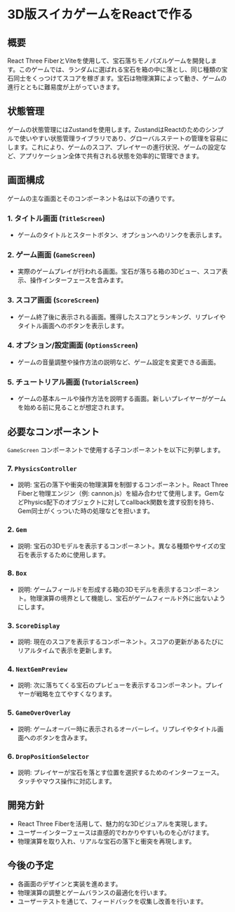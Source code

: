 # 3D版スイカゲームをReactで作る

## 概要

React Three FiberとViteを使用して、宝石落ちモノパズルゲームを開発します。このゲームでは、ランダムに選ばれる宝石を箱の中に落とし、同じ種類の宝石同士をくっつけてスコアを稼ぎます。宝石は物理演算によって動き、ゲームの進行とともに難易度が上がっていきます。

## 状態管理

ゲームの状態管理にはZustandを使用します。ZustandはReactのためのシンプルで使いやすい状態管理ライブラリであり、グローバルステートの管理を容易にします。これにより、ゲームのスコア、プレイヤーの進行状況、ゲームの設定など、アプリケーション全体で共有される状態を効率的に管理できます。

## 画面構成

ゲームの主な画面とそのコンポーネント名は以下の通りです。

### 1. タイトル画面 (`TitleScreen`)

- ゲームのタイトルとスタートボタン、オプションへのリンクを表示します。

### 2. ゲーム画面 (`GameScreen`)

- 実際のゲームプレイが行われる画面。宝石が落ちる箱の3Dビュー、スコア表示、操作インターフェースを含みます。

### 3. スコア画面 (`ScoreScreen`)

- ゲーム終了後に表示される画面。獲得したスコアとランキング、リプレイやタイトル画面へのボタンを表示します。

### 4. オプション/設定画面 (`OptionsScreen`)

- ゲームの音量調整や操作方法の説明など、ゲーム設定を変更できる画面。

### 5. チュートリアル画面 (`TutorialScreen`)

- ゲームの基本ルールや操作方法を説明する画面。新しいプレイヤーがゲームを始める前に見ることが想定されます。

## 必要なコンポーネント

`GameScreen` コンポーネントで使用する子コンポーネントを以下に列挙します。

### 7. `PhysicsController`

- 説明: 宝石の落下や衝突の物理演算を制御するコンポーネント。React Three Fiberと物理エンジン（例: cannon.js）を組み合わせて使用します。GemなどPhysics配下のオブジェクトに対してcallback関数を渡す役割を持ち、Gem同士がくっついた時の処理などを担います。

### 2. `Gem`

- 説明: 宝石の3Dモデルを表示するコンポーネント。異なる種類やサイズの宝石を表示するために使用します。

### 8. `Box`

- 説明: ゲームフィールドを形成する箱の3Dモデルを表示するコンポーネント。物理演算の境界として機能し、宝石がゲームフィールド外に出ないようにします。

### 3. `ScoreDisplay`

- 説明: 現在のスコアを表示するコンポーネント。スコアの更新があるたびにリアルタイムで表示を更新します。

### 4. `NextGemPreview`

- 説明: 次に落ちてくる宝石のプレビューを表示するコンポーネント。プレイヤーが戦略を立てやすくなります。

### 5. `GameOverOverlay`

- 説明: ゲームオーバー時に表示されるオーバーレイ。リプレイやタイトル画面へのボタンを含みます。

### 6. `DropPositionSelector`

- 説明: プレイヤーが宝石を落とす位置を選択するためのインターフェース。タッチやマウス操作に対応します。

## 開発方針

- React Three Fiberを活用して、魅力的な3Dビジュアルを実現します。
- ユーザーインターフェースは直感的でわかりやすいものを心がけます。
- 物理演算を取り入れ、リアルな宝石の落下と衝突を再現します。

## 今後の予定

- 各画面のデザインと実装を進めます。
- 物理演算の調整とゲームバランスの最適化を行います。
- ユーザーテストを通じて、フィードバックを収集し改善を行います。
